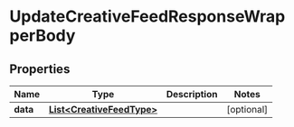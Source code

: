 

# UpdateCreativeFeedResponseWrapperBody


## Properties

Name | Type | Description | Notes
------------ | ------------- | ------------- | -------------
**data** | [**List&lt;CreativeFeedType&gt;**](CreativeFeedType.md) |  |  [optional]



